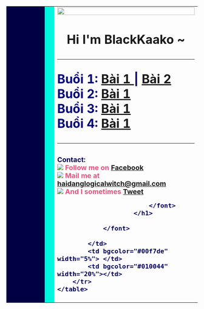 <html lang="en">
<head>
    <meta charset="UTF-8">
    <meta http-equiv="X-UA-Compatible" content="IE=edge">
    <meta name="viewport" content="width=device-width, initial-scale=1.0">
    <title>Document</title>
</head>
<body>
    <table width="100%">
        <tr> 
            <td bgcolor="#010044" width="20%"></td>
            <td bgcolor="#00f7de" width="5%"> </td>
            <td>
                <font>
                        <img src="https://raw.githubusercontent.com/BlackKaako/HTMLJ2Team/main/buoi3/bai1/collect_star.gif" width="100%">
                        <br>
                        <h1 color="#01037c">
                            <div align="center">
                            <b>
                               Hi I'm BlackKaako ~
                               <hr color="#00f7de">
                            </b>
                            </div>
                            <font size="+3" color="#01037c">
                                Buổi 1: 
                               <a href="https://blackkaako.github.io/HTMLJ2Team/buoi1/bai1/bai1.html" alt="Den buoi 1 bai 1" target="_blank"> Bài 1 </a>
                               |
                               <a href="https://blackkaako.github.io/HTMLJ2Team/buoi1/bai2/bai2.html" alt="Den buoi 1 bai 2" target="_blank"> Bài 2 </a>
                               <br>
                               Buổi 2:
                               <a href="https://blackkaako.github.io/HTMLJ2Team/buoi2/bai1/bai1.html" alt="Den buoi 2 bai 1" target="_blank"> Bài 1 </a>
                               <br>
                                Buổi 3:
                                <a href="https://blackkaako.github.io/HTMLJ2Team/buoi3/bai1/bai1.html" alt="Den buoi 3 bai 1" target="_blank"> Bài 1 </a>
<br>
                                Buổi 4:
                                <a href="https://blackkaako.github.io/HTMLJ2Team/buoi4/bai1/bai1.html" alt="Den buoi 4 bai 1" target="_blank"> Bài 1 </a>
                            </font>
                            <hr color="#00f7de">
                            <font size="+1" color="#01005d">
                                Contact:
                                <br>
                                <font color="#E8527C">
                                    <img src="https://raw.githubusercontent.com/BlackKaako/HTMLJ2Team/main/buoi3/bai1/fb.png">
                                    Follow me on <a href="https://www.facebook.com/tuilaDang.uwu/" target="_blank">Facebook</a>
                                    <br>
                                    <img src="https://raw.githubusercontent.com/BlackKaako/HTMLJ2Team/main/buoi3/bai1/mail.png">
                                    Mail me at<a href="mailto:haidanglogicalwitch@gmail.com"> haidanglogicalwitch@gmail.com</a>
                                    <br>
                                    <img src="https://raw.githubusercontent.com/BlackKaako/HTMLJ2Team/main/buoi3/bai1/tweet.png">
                                    And I sometimes <a href="https://twitter.com/HiImDang_uwu" target="_blank">Tweet</a>
                                </font>


                            </font>
                        </h1>
                        
                </font>

            </td>
            <td bgcolor="#00f7de" width="5%"> </td>
            <td bgcolor="#010044" width="20%"></td>
        </tr>
    </table>
</body>
</html>
